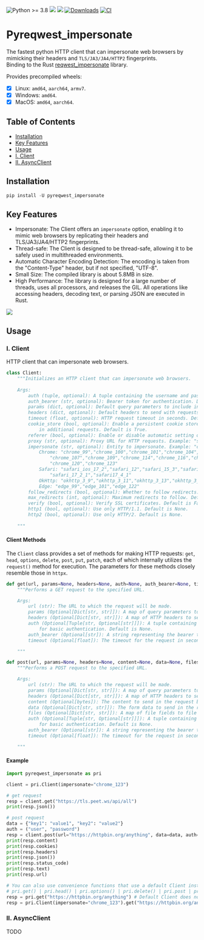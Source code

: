 ![Python >= 3.8](https://img.shields.io/badge/python->=3.8-red.svg) [![](https://badgen.net/github/release/deedy5/pyreqwest-impersonate)](https://github.com/deedy5/pyreqwest-impersonate/releases) [![](https://badge.fury.io/py/pyreqwest_impersonate.svg)](https://pypi.org/project/pyreqwest_impersonate) [![Downloads](https://static.pepy.tech/badge/pyreqwest_impersonate/week)](https://pepy.tech/project/pyreqwest_impersonate) [![CI](https://github.com/deedy5/pyreqwest-impersonate/actions/workflows/CI.yml/badge.svg?branch=main)](https://github.com/deedy5/pyreqwest-impersonate/actions/workflows/CI.yml)
# Pyreqwest_impersonate

The fastest python HTTP client that can impersonate web browsers by mimicking their headers and `TLS/JA3/JA4/HTTP2` fingerprints.</br>
Binding to the Rust [reqwest_impersonate](https://github.com/gngpp/reqwest-impersonate) library.</br>

Provides precompiled wheels:
- [x] Linux:  `amd64`, `aarch64`, `armv7`.
- [x] Windows: `amd64`.
- [x] MacOS:  `amd64`, `aarch64`.

## Table of Contents

- [Installation](#installation)
- [Key Features](#key-features)
- [Usage](#usage)
 - [I. Client](#i-client)
 - [II. AsyncClient](#ii-asyncclient)


## Installation

```python
pip install -U pyreqwest_impersonate
```

## Key Features
- Impersonate: The Client offers an `impersonate` option, enabling it to mimic web browsers by replicating their headers and TLS/JA3/JA4/HTTP2 fingerprints.
- Thread-safe: The Client is designed to be thread-safe, allowing it to be safely used in multithreaded environments.
- Automatic Character Encoding Detection: The encoding is taken from the "Content-Type" header, but if not specified, "UTF-8".
- Small Size: The compiled library is about 5.8MB in size.
- High Performance: The library is designed for a large number of threads, uses all processors, and releases the GIL. All operations like accessing headers, decoding text, or parsing JSON are executed in Rust.

![](https://github.com/deedy5/pyreqwest_impersonate/blob/benchmark/benchmark.jpg?raw=true)

## Usage
### I. Client

HTTP client that can impersonate web browsers.
```python
class Client:
    """Initializes an HTTP client that can impersonate web browsers.
    
    Args:
        auth (tuple, optional): A tuple containing the username and password for basic authentication. Default is None.
        auth_bearer (str, optional): Bearer token for authentication. Default is None.
        params (dict, optional): Default query parameters to include in all requests. Default is None.
        headers (dict, optional): Default headers to send with requests. If `impersonate` is set, this will be ignored.
        timeout (float, optional): HTTP request timeout in seconds. Default is 30.
        cookie_store (bool, optional): Enable a persistent cookie store. Received cookies will be preserved and included 
            in additional requests. Default is True.
        referer (bool, optional): Enable or disable automatic setting of the `Referer` header. Default is True.
        proxy (str, optional): Proxy URL for HTTP requests. Example: "socks5://127.0.0.1:9150". Default is None.
        impersonate (str, optional): Entity to impersonate. Example: "chrome_123". Default is None.
            Chrome: "chrome_99","chrome_100","chrome_101","chrome_104","chrome_105","chrome_106","chrome_108", 
                "chrome_107","chrome_109","chrome_114","chrome_116","chrome_117","chrome_118","chrome_119", 
                "chrome_120","chrome_123"
            Safari: "safari_ios_17_2","safari_12","safari_15_3","safari_15_5","safari_15_6_1","safari_16","safari_16_5",
                "safari_17_2_1","safari17_4_1"
            OkHttp: "okhttp_3_9","okhttp_3_11","okhttp_3_13","okhttp_3_14","okhttp_4_9","okhttp_4_10","okhttp_5"
            Edge: "edge_99","edge_101","edge_122"
        follow_redirects (bool, optional): Whether to follow redirects. Default is True.
        max_redirects (int, optional): Maximum redirects to follow. Default 20. Applies if `follow_redirects` is True.
        verify (bool, optional): Verify SSL certificates. Default is False.
        http1 (bool, optional): Use only HTTP/1.1. Default is None.
        http2 (bool, optional): Use only HTTP/2. Default is None.
         
    """
```

#### Client Methods

The `Client` class provides a set of methods for making HTTP requests: `get`, `head`, `options`, `delete`, `post`, `put`, `patch`, each of which internally utilizes the `request()` method for execution. The parameters for these methods closely resemble those in `httpx`.
```python
def get(url, params=None, headers=None, auth=None, auth_bearer=None, timeout=None):
    """Performs a GET request to the specified URL.

    Args:
        url (str): The URL to which the request will be made.
        params (Optional[Dict[str, str]]): A map of query parameters to append to the URL. Default is None.
        headers (Optional[Dict[str, str]]): A map of HTTP headers to send with the request. Default is None.
        auth (Optional[Tuple[str, Optional[str]]]): A tuple containing the username and an optional password 
            for basic authentication. Default is None.
        auth_bearer (Optional[str]): A string representing the bearer token for bearer token authentication. Default is None.
        timeout (Optional[float]): The timeout for the request in seconds. Default is 30.

    """
```
```python
def post(url, params=None, headers=None, content=None, data=None, files=None, auth=None, auth_bearer=None, timeout=None):
    """Performs a POST request to the specified URL.

    Args:
        url (str): The URL to which the request will be made.
        params (Optional[Dict[str, str]]): A map of query parameters to append to the URL. Default is None.
        headers (Optional[Dict[str, str]]): A map of HTTP headers to send with the request. Default is None.
        content (Optional[bytes]): The content to send in the request body as bytes. Default is None.
        data (Optional[Dict[str, str]]): The form data to send in the request body. Default is None.
        files (Optional[Dict[str, str]]): A map of file fields to file paths to be sent as multipart/form-data. Default is None.
        auth (Optional[Tuple[str, Optional[str]]]): A tuple containing the username and an optional password 
            for basic authentication. Default is None.
        auth_bearer (Optional[str]): A string representing the bearer token for bearer token authentication. Default is None.
        timeout (Optional[float]): The timeout for the request in seconds. Default is 30.

    """
```

#### Example

```python
import pyreqwest_impersonate as pri

client = pri.Client(impersonate="chrome_123")

# get request
resp = client.get("https://tls.peet.ws/api/all")
print(resp.json())

# post request
data = {"key1": "value1", "key2": "value2"}
auth = ("user", "password")
resp = client.post(url="https://httpbin.org/anything", data=data, auth=auth)
print(resp.content)
print(resp.cookies)
print(resp.headers)
print(resp.json())
print(resp.status_code)
print(resp.text)
print(resp.url)

# You can also use convenience functions that use a default Client instance under the hood:
# pri.get() | pri.head() | pri.options() | pri.delete() | pri.post | pri.patch | pri.put
resp = pri.get("https://httpbin.org/anything") # Default Client does not impersonate a browser
resp = pri.Client(impersonate="chrome_123").get("https://httpbin.org/anything")  
```
### II. AsyncClient

TODO

